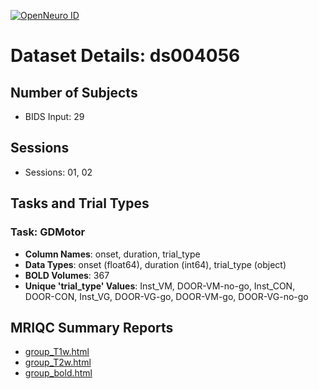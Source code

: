 [![OpenNeuro ID](https://img.shields.io/badge/OpenNeuro_Dataset-ds004056-blue?style=for-the-badge)](https://openneuro.org/datasets/ds004056)

# Dataset Details: ds004056

## Number of Subjects
- BIDS Input: 29

## Sessions
- Sessions: 01, 02

## Tasks and Trial Types
### Task: GDMotor
- **Column Names**: onset, duration, trial_type
- **Data Types**: onset (float64), duration (int64), trial_type (object)
- **BOLD Volumes**: 367
- **Unique 'trial_type' Values**: Inst_VM, DOOR-VM-no-go, Inst_CON, DOOR-CON, Inst_VG, DOOR-VG-go, DOOR-VM-go, DOOR-VG-no-go

## MRIQC Summary Reports
- [group_T1w.html](https://htmlpreview.github.io/?https://github.com/demidenm/openneuro_glmfitlins/blob/main/statsmodel_specs/ds004056/mriqc_summary/group_T1w.html)
- [group_T2w.html](https://htmlpreview.github.io/?https://github.com/demidenm/openneuro_glmfitlins/blob/main/statsmodel_specs/ds004056/mriqc_summary/group_T2w.html)
- [group_bold.html](https://htmlpreview.github.io/?https://github.com/demidenm/openneuro_glmfitlins/blob/main/statsmodel_specs/ds004056/mriqc_summary/group_bold.html)
